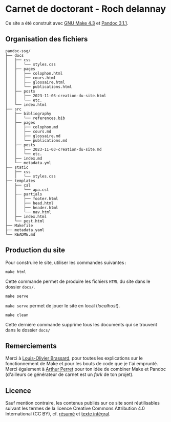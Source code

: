 # Carnet de doctorant - Roch delannay

Ce site a été construit avec [GNU Make 4.3](https://www.gnu.org/software/make/) et [Pandoc 3.1.1](https://pandoc.org/).

## Organisation des fichiers

```
pandoc-ssg/
├── docs
│   ├── css
│   │   └── styles.css
│   ├── pages
│   │   ├── colophon.html
│   │   ├── cours.html
│   │   ├── glossaire.html
│   │   └── publications.html
│   ├── posts
│   │   ├── 2023-11-03-creation-du-site.html
│   │   └── etc.
│   └── index.html
├── src
│   ├── bibliography
│   │   └── references.bib
│   ├── pages
│   │   ├── colophon.md
│   │   ├── cours.md
│   │   ├── glossaire.md
│   │   └── publications.md
│   ├── posts
│   │   ├── 2023-11-03-creation-du-site.md
│   │   └── etc.
│   ├── index.md
│   └── metadata.yml
├── static
│   ├── css
│   │   └── styles.css
├── templates
│   ├── csl
│   │   └── apa.csl
│   ├── partials
│   │   ├── footer.html
│   │   ├── head.html
│   │   ├── header.html
│   │   └── nav.html
│   ├── index.html
│   └── post.html
├── Makefile
├── metadata.yaml
└── README.md

```

## Production du site

Pour construire le site, utiliser les commandes suivantes :

```
make html
```
Cette commande permet de produire les fichiers `HTML` du site dans le dossier `docs/`.

```
make serve
```
`make serve` permet de jouer le site en local (_localhost_).

```
make clean
```
Cette dernière commande supprime tous les documents qui se trouvent dans le dossier `docs/`

## Remerciements

Merci à [Louis-Olivier Brassard](https://www.lobrassard.net/), pour toutes les explications sur le fonctionnement de Make et pour les bouts de code que je t'ai emprunté.
Merci également à [Arthur Perret](https://www.arthurperret.fr/) pour ton idée de combiner Make et Pandoc (d'ailleurs ce générateur de carnet est un _fork_ de ton projet).

## Licence

Sauf mention contraire, les contenus publiés sur ce site sont réutilisables suivant les termes de la licence Creative Commons Attribution 4.0 International (CC BY), cf. [résumé](https://creativecommons.org/licenses/by/4.0/deed.fr) et [texte intégral](https://creativecommons.org/licenses/by/4.0/legalcode.fr).